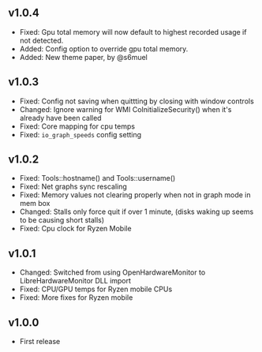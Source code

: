 ## v1.0.4

* Fixed: Gpu total memory will now default to highest recorded usage if not detected.
* Added: Config option to override gpu total memory.
* Added: New theme paper, by @s6muel

## v1.0.3

* Fixed: Config not saving when quittting by closing with window controls
* Changed: Ignore warning for WMI CoInitializeSecurity() when it's already have been called
* Fixed: Core mapping for cpu temps
* Fixed: `io_graph_speeds` config setting

## v1.0.2

* Fixed: Tools::hostname() and Tools::username()
* Fixed: Net graphs sync rescaling
* Fixed: Memory values not clearing properly when not in graph mode in mem box
* Changed: Stalls only force quit if over 1 minute, (disks waking up seems to be causing short stalls)
* Fixed: Cpu clock for Ryzen Mobile

## v1.0.1

* Changed: Switched from using OpenHardwareMonitor to LibreHardwareMonitor DLL import
* Fixed: CPU/GPU temps for Ryzen mobile CPUs
* Fixed: More fixes for Ryzen mobile

## v1.0.0

* First release
